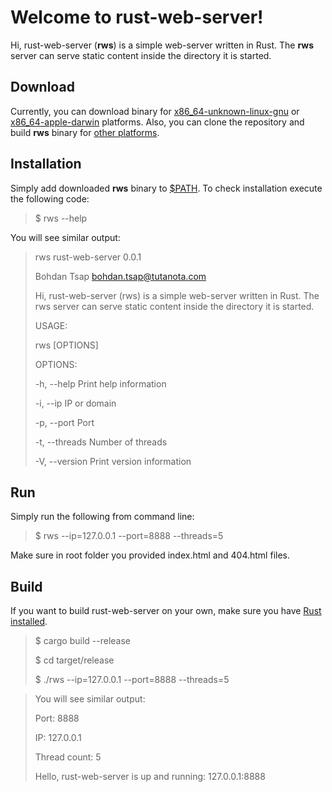 # Welcome to rust-web-server!

Hi, rust-web-server (**rws**) is a simple web-server written in Rust. The **rws** server can serve static content inside the directory it is started.

## Download
Currently, you can download binary for [x86_64-unknown-linux-gnu](https://cv.bohdaq.name/rust-web-server/0.0.1/x86_64-unknown-linux-gnu/rws) or [x86_64-apple-darwin](https://cv.bohdaq.name/rust-web-server/0.0.1/x86_64-apple-darwin/rws) platforms. Also, you can clone the repository and build **rws** binary for [other platforms](https://doc.rust-lang.org/nightly/rustc/platform-support.html).

## Installation
Simply add downloaded **rws** binary to [$PATH](https://en.wikipedia.org/wiki/PATH_%28variable%29). To check installation execute the following code:

> $ rws --help
 
You will see similar output:

> rws rust-web-server 0.0.1
> 
> Bohdan Tsap <bohdan.tsap@tutanota.com>
> 
> Hi, rust-web-server (rws) is a simple web-server written in Rust. The rws server can serve static
> content inside the directory it is started.
>
> USAGE:
> 
> rws [OPTIONS]
> 
>
> OPTIONS:
> 
> -h, --help                 Print help information
> 
> -i, --ip <ip>              IP or domain
> 
> -p, --port <port>          Port
> 
> -t, --threads <threads>    Number of threads
> 
> -V, --version              Print version information

## Run
Simply run the following from command line:

> $ rws --ip=127.0.0.1 --port=8888 --threads=5

Make sure in root folder you provided index.html and 404.html files.


## Build

If you want to build rust-web-server on your own, make sure you have [Rust installed](https://www.rust-lang.org/tools/install).

> $ cargo build --release
> 
> $ cd target/release
> 
> $ ./rws --ip=127.0.0.1 --port=8888 --threads=5

>You will see similar output:
>
>Port: 8888
>
>IP: 127.0.0.1
>
>Thread count: 5
>
>Hello, rust-web-server is up and running: 127.0.0.1:8888


